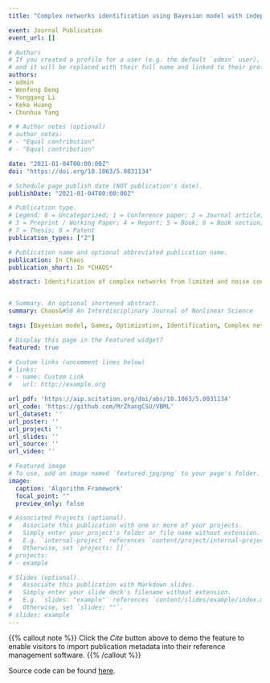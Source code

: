 ```yaml
---
title: "Complex networks identification using Bayesian model with independent Laplace prior"

event: Journal Publication
event_url: []

# Authors
# If you created a profile for a user (e.g. the default `admin` user), write the username (folder name) here 
# and it will be replaced with their full name and linked to their profile.
authors:
- admin
- Wenfeng Deng
- Yonggang Li
- Keke Huang
- Chunhua Yang

# # Author notes (optional)
# author_notes:
# - "Equal contribution"
# - "Equal contribution"

date: "2021-01-04T00:00:00Z"
doi: "https://doi.org/10.1063/5.0031134"

# Schedule page publish date (NOT publication's date).
publishDate: "2021-01-04T00:00:00Z"

# Publication type.
# Legend: 0 = Uncategorized; 1 = Conference paper; 2 = Journal article;
# 3 = Preprint / Working Paper; 4 = Report; 5 = Book; 6 = Book section;
# 7 = Thesis; 8 = Patent
publication_types: ["2"]

# Publication name and optional abbreviated publication name.
publication: In Chaos
publication_short: In *CHAOS*

abstract: Identification of complex networks from limited and noise contaminated data is an important yet challenging task, which has attracted researchers from different disciplines recently. In this paper, the underlying feature of a complex network identification problem was analyzed and translated into a sparse linear programming problem. Then, a general framework based on the Bayesian model with independent Laplace prior was proposed to guarantee the sparseness and accuracy of identification results after analyzing influences of different prior distributions. At the same time, a three-stage hierarchical method was designed to resolve the puzzle that the Laplace distribution is not conjugated to the normal distribution. Last, the variational Bayesian was introduced to improve the efficiency of the network reconstruction task. The high accuracy and robust properties of the proposed method were verified by conducting both general synthetic network and real network identification tasks based on the evolutionary game dynamic. Compared with other five classical algorithms, the numerical experiments indicate that the proposed model can outperform these methods in both accuracy and robustness.


# Summary. An optional shortened abstract.
summary: Chaos&#58 An Interdisciplinary Journal of Nonlinear Science

tags: [Bayesian model, Games, Optimization, Identification, Complex networks]

# Display this page in the Featured widget?
featured: true

# Custom links (uncomment lines below)
# links:
# - name: Custom Link
#   url: http://example.org

url_pdf: 'https://aip.scitation.org/doi/abs/10.1063/5.0031134'
url_code: 'https://github.com/MrZhangCSU/VBML'
url_dataset: ''
url_poster: ''
url_project: ''
url_slides: ''
url_source: ''
url_video: ''

# Featured image
# To use, add an image named `featured.jpg/png` to your page's folder. 
image:
  caption: 'Algorithm Framework'
  focal_point: ""
  preview_only: false

# Associated Projects (optional).
#   Associate this publication with one or more of your projects.
#   Simply enter your project's folder or file name without extension.
#   E.g. `internal-project` references `content/project/internal-project/index.md`.
#   Otherwise, set `projects: []`.
# projects:
# - example

# Slides (optional).
#   Associate this publication with Markdown slides.
#   Simply enter your slide deck's filename without extension.
#   E.g. `slides: "example"` references `content/slides/example/index.md`.
#   Otherwise, set `slides: ""`.
# slides: example
---
```


{{% callout note %}}
Click the *Cite* button above to demo the feature to enable visitors to import publication metadata into their reference management software.
{{% /callout %}}

Source code can be found [here](https://github.com/MrZhangCSU/VBML).
